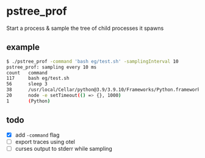 # pstree_prof

Start a process & sample the tree of child processes it spawns

## example

```sh
$ ./pstree_prof -command 'bash eg/test.sh' -samplingInterval 10
pstree_prof: sampling every 10 ms
count   command
117     bash eg/test.sh
56      sleep 3
38      /usr/local/Cellar/python@3.9/3.9.10/Frameworks/Python.framework/Versions/3.9/Resources/Python.app/Contents/MacOS/Python -c import time; time.sleep(2)
20      node -e setTimeout(() => {}, 1000)
1       (Python)
```

## todo

- [x] add `-command` flag
- [ ] export traces using otel
- [ ] curses output to stderr while sampling
